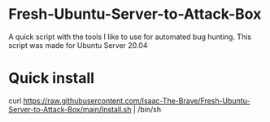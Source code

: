 # Fresh-Ubuntu-Server-to-Attack-Box
A quick script with the tools I like to use for automated bug hunting. This script was made for Ubuntu Server 20.04 


# Quick install 

curl https://raw.githubusercontent.com/Isaac-The-Brave/Fresh-Ubuntu-Server-to-Attack-Box/main/Install.sh | /bin/sh 
